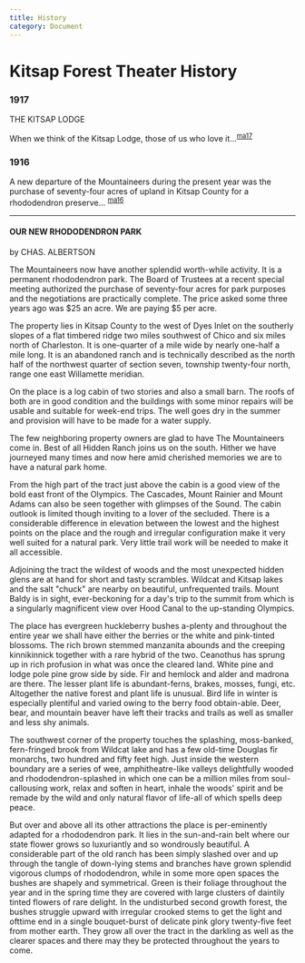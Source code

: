 ```yaml
---
title: History
category: Document
---
```

# Kitsap Forest Theater History


### 1917

THE KITSAP LODGE

When we think of the Kitsap Lodge, those of us who love it...<sup>[ma17][]</sup>


### 1916

A new departure of the Mountaineers during the present year was the purchase of seventy-four acres of upland in Kitsap County for a rhododendron preserve... <sup>[ma16][]</sup>

----

#### OUR NEW RHODODENDRON PARK

by CHAS. ALBERTSON

The Mountaineers now have another splendid worth-while activity. It is a permanent rhododendron park. The Board of Trustees at a recent special meeting authorized the purchase of seventy-four acres for park purposes and the negotiations are practically complete. The price asked some three years ago was $25 an acre. We are paying $5 per acre.

The property lies in Kitsap County to the west of Dyes Inlet on the southerly slopes of a flat timbered ridge two miles southwest of Chico and six miles north of Charleston. It is one-quarter of a mile wide by nearly one-half a mile long. It is an abandoned ranch and is technically described as the north half of the northwest quarter of section seven, township twenty-four north, range one east Willamette meridian.

On the place is a log cabin of two stories and also a small barn. The roofs of both are in good condition and the buildings with some minor repairs will be usable and suitable for week-end trips. The well goes dry in the summer and provision will have to be made for a water supply.

The few neighboring property owners are glad to have The Mountaineers come in. Best of all Hidden Ranch joins us on the south. Hither we have journeyed many times and now here amid cherished memories we are to have a natural park home.

From the high part of the tract just above the cabin is a good view of the bold east front of the Olympics. The Cascades, Mount Rainier and Mount Adams can also be seen together with glimpses of the Sound. The cabin outlook is limited though inviting to a lover of the secluded. There is a considerable difference in elevation between the lowest and the highest points on the place and the rough and irregular configuration make it very well suited for a natural park. Very little trail work will be needed to make it all accessible.

Adjoining the tract the wildest of woods and the most unexpected hidden glens are at hand for short and tasty scrambles. Wildcat and Kitsap lakes and the salt "chuck" are nearby on beautiful, unfrequented trails. Mount Baldy is in sight, ever-beckoning for a day's trip to the summit from which is a singularly magnificent view over Hood Canal to the up-standing Olympics.

The place has evergreen huckleberry bushes a-plenty and throughout the entire year we shall have either the berries or the white and pink-tinted blossoms. The rich brown stemmed manzanita abounds and the creeping kinnikinnick together with a rare hybrid of the two. Ceanothus has sprung up in rich profusion in what was once the cleared land. White pine and lodge pole pine grow side by side. Fir and hemlock and alder and madrona are there. The lesser plant life is abundant-ferns, brakes, mosses, fungi, etc. Altogether the native forest and plant life is unusual. Bird life in winter is especially plentiful and varied owing to the berry food obtain-able. Deer, bear, and mountain beaver have left their tracks and trails as well as smaller and less shy animals.

The southwest corner of the property touches the splashing, moss-banked, fern-fringed brook from Wildcat lake and has a few old-time Douglas fir monarchs, two hundred and fifty feet high. Just inside the western boundary are a series of wee, amphitheatre-like valleys delightfully wooded and rhododendron-splashed in which one can be a million miles from soul-callousing work, relax and soften in heart, inhale the woods' spirit and be remade by the wild and only natural flavor of life-all of which spells deep peace.

But over and above all its other attractions the place is per-eminently adapted for a rhododendron park. It lies in the sun-and-rain belt where our state flower grows so luxuriantly and so wondrously beautiful. A considerable part of the old ranch has been simply slashed over and up through the tangle of down-lying stems and branches have grown splendid vigorous clumps of rhododendron, while in some more open spaces the bushes are shapely and symmetrical. Green is their foliage throughout the year and in the spring time they are covered with large clusters of daintily tinted flowers of rare delight. In the undisturbed second growth forest, the bushes struggle upward with irregular crooked stems to get the light and ofttime end in a single bouquet-burst of delicate pink glory twenty-five feet from mother earth. They grow all over the tract in the darkling as well as the clearer spaces and there may they be protected throughout the years to come.


[ma16]: Mountaineer-Annual#1916
[ma17]: Mountaineer-Annual#1917
